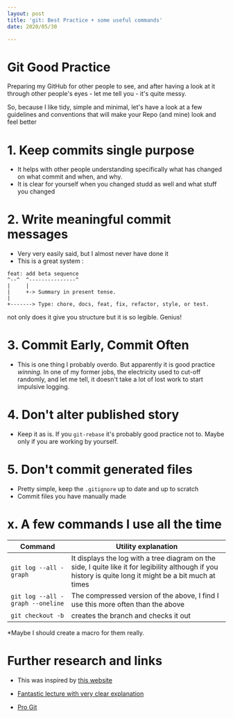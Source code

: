 ```yaml
---
layout: post
title: 'git: Best Practice + some useful commands'
date: 2020/05/30

---
```


# Git Good Practice

Preparing my GitHub for other people to see, and after having a look at
it through other people's eyes - let me tell you - it's quite messy.

So, because I like tidy, simple and minimal, let's have a look at a few
guidelines and conventions that will make your Repo (and mine) look
and feel better

# 1. Keep commits single purpose
 - It helps with other people understanding specifically what has changed on
 what commit and when, and why.
 - It is clear for yourself when you changed studd as well and what stuff you
   changed 

# 2. Write meaningful commit messages
- Very very easily said, but I almost never have done it
- This is a great system :

```
feat: add beta sequence
^--^  ^---------------^
|     |
|     +-> Summary in present tense.
|
+-------> Type: chore, docs, feat, fix, refactor, style, or test.
```
not only does it give you structure but it is so legible. Genius!

# 3. Commit Early, Commit Often
- This is one thing I probably overdo. But apparently it is 
good practice *winning*. In one of my former jobs, the electricity
used to cut-off randomly, and let me tell, it doesn't take a lot
of lost work to start impulsive logging.

# 4. Don't alter published story
- Keep it as is. If you ```git-rebase``` it's probably good practice
not to. Maybe only if you are working by yourself.

# 5. Don't commit generated files
- Pretty simple, keep the ```.gitignore``` up to date and up to scratch
- Commit files you have manually made

# x. A few commands I use all the time 

| Command                          | Utility explanation                                          |
| -------------------------------- | ------------------------------------------------------------ |
| `git log --all -graph`           | It displays the log with a tree diagram on the side, I quite like it for legibility although if you history is quite long it might be a bit much at times |
| `git log --all -graph --oneline` | The compressed version of the above, I find I use this more often than the above |
| `git checkout -b `               | creates the branch and checks it out                         |

*Maybe I should create a macro for them really.

# Further research and links

- This was inspired by [this website](https://deepsource.io/blog/git-best-practices/)
- [Fantastic lecture with very clear explanation](https://missing.csail.mit.edu/2020/version-control/)

- [Pro Git](https://git-scm.com/book/en/v2)
